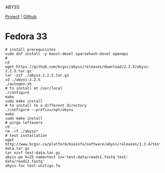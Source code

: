 ABYSS

[Project](https://www.bcgsc.ca/resources/software/abyss) | [Github](https://github.com/bcgsc/abyss)

# Fedora 33
```
# install prerequisites
sudo dnf install -y boost-devel sparsehash-devel openmpi
#
cd
wget https://github.com/bcgsc/abyss/releases/download/2.2.5/abyss-2.2.5.tar.gz
tar -xzf ./abyss-2.2.5.tar.gz
cd ./abyss-2.2.5
./autogen.sh
# to install at /usr/local
./configure
make
sudo make install
# to install to a different directory
./configure --prefix=/opt/abyss
make
sudo make install
# purge leftovers
cd ..
rm -rf ./abyss*
# test installation
wget http://www.bcgsc.ca/platform/bioinfo/software/abyss/releases/1.3.4/test-data.tar.gz
tar xzvf test-data.tar.gz
abyss-pe k=25 name=test in='test-data/reads1.fastq test-data/reads2.fastq'
abyss-fac test-unitigs.fa
```
